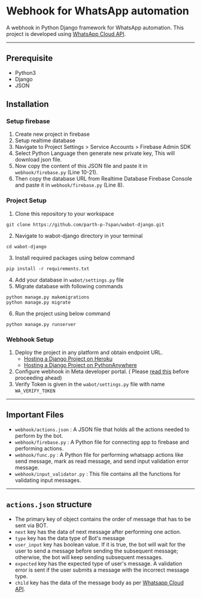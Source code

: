 # Webhook for WhatsApp automation

A webhook in Python Django framework for WhatsApp automation. This project is developed
using [WhatsApp Cloud API](https://developers.facebook.com/docs/whatsapp/cloud-api).

---


## Prerequisite

- Python3
- Django
- JSON

## Installation

### Setup firebase

1. Create new project in firebase
2. Setup realtime database
3. Navigate to Project Settings > Service Accounts > Firebase Admin SDK
4. Select Python Language then generate new private key, This will download json file.
5. Now copy the content of this JSON file and paste it in `webhook/firebase.py` (Line 10-21).
6. Then copy the database URL from Realtime Database Firebase Console and paste it in `webhook/firebase.py` (Line 8).

### Project Setup

1. Clone this repository to your workspace

```shell
git clone https://github.com/parth-p-7span/wabot-django.git
```

2. Navigate to wabot-django directory in your terminal

```shell
cd wabot-django
```

3. Install required packages using below command

```shell
pip install -r requirements.txt
```

4. Add your database in `wabot/settings.py` file
5. Migrate database with following commands

```shell
python manage.py makemigrations
python manage.py migrate
```

6. Run the project using below command

```shell
python manage.py runserver
```

### Webhook Setup

1. Deploy the project in any platform and obtain endpoint URL.
    - [Hosting a Django Project on Heroku](https://realpython.com/django-hosting-on-heroku/)
    - [Hosting a Django Project on PythonAnywhere](https://help.pythonanywhere.com/pages/DeployExistingDjangoProject/)
2. Configure webhook in Meta developer
   portal. (
   Please [read this]((https://developers.facebook.com/docs/graph-api/webhooks/getting-started#configure-webhooks-product))
   before proceeding ahead)
3. Verify Token is given in the `wabot/settings.py` file with name `WA_VERIFY_TOKEN`

---

## Important Files

- `webhook/actions.json` : A JSON file that holds all the actions needed to perform by the bot.
- `webhook/firebase.py` : A Python file for connecting app to firebase and performing actions.
- `webhook/func.py` : A Python file for performing whatsapp actions like send message, mark as read message, and send
  input validation error message.
- `webhook/input_validator.py` : This file contains all the functions for validating input messages.

---

## `actions.json` structure

- The primary key of object contains the order of message that has to be sent via BOT.
- `next` key has the data of next message after performing one action.
- `type` key has the data type of Bot's message
- `user_input` key has boolean value. If it is true, the bot will wait for the user to send a message before sending the
  subsequent message; otherwise, the bot will keep sending subsequent messages.
- `expected` key has the expected type of user's message. A validation error is sent if the user submits a message with
  the incorrect message type.
- `child` key has the data of the message body as
  per [Whatsapp Cloud API](https://developers.facebook.com/docs/whatsapp/cloud-api/).
